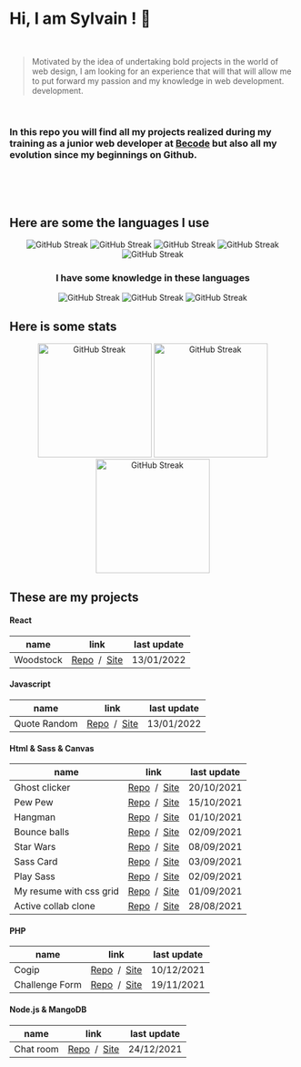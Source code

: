 # Hi, I am Sylvain ! :vulcan_salute:
<br>

> Motivated by the idea of undertaking bold projects in the world of web
> design, I am looking for an experience that will that will allow me to
> put forward my passion and my knowledge in web development.
> development.


<br>

### In this repo you will find all my projects realized during my training as a junior web developer at [Becode](https://becode.org/) but also all my evolution since my beginnings on Github.


<br>
<br>
<br>

## Here are some the languages I use 

<p align="center">
<img  src="https://img.shields.io/badge/JavaScript-F7DF1E?style=for-the-badge&logo=javascript&logoColor=black" alt="GitHub Streak">
<img  src="https://img.shields.io/badge/HTML5-E34F26?style=for-the-badge&logo=html5&logoColor=white" alt="GitHub Streak">
<img  src="https://img.shields.io/badge/CSS3-1572B6?style=for-the-badge&logo=css3&logoColor=white" alt="GitHub Streak">
<img  src="https://img.shields.io/badge/Sass-CC6699?style=for-the-badge&logo=sass&logoColor=white" alt="GitHub Streak">
<img  src="https://img.shields.io/badge/React-20232A?style=for-the-badge&logo=react&logoColor=61DAFB" alt="GitHub Streak">
</p>
<h3 align="center">I have some knowledge in these languages</h3>
<p align="center">
<img src="https://img.shields.io/badge/Node.js-43853D?style=for-the-badge&logo=node.js&logoColor=white" alt="GitHub Streak">
<img src="https://img.shields.io/badge/PHP-777BB4?style=for-the-badge&logo=php&logoColor=white" alt="GitHub Streak">
<img src="https://img.shields.io/badge/MongoDB-4EA94B?style=for-the-badge&logo=mongodb&logoColor=white" alt="GitHub Streak">
</p>

## Here is some stats

<p align="center">
<img height="200px" src="https://github-readme-stats.vercel.app/api?username=Sylvain-Valvassori&show_icons=true&theme=react" alt="GitHub Streak">
<img height="200px" src="https://github-readme-stats.vercel.app/api/top-langs/?username=Sylvain-Valvassori&layout=compact&theme=react" alt="GitHub Streak">
<img height="200px" src="https://github-readme-streak-stats.herokuapp.com?user=Sylvain-Valvassori&theme=react&hide_border=true&ring=FFFFFF" alt="GitHub Streak">
</p>

## These are my projects

#### React
| name | link |last update |
| --------------- | --------------- | --------------- |
| Woodstock | [Repo](https://github.com/Sylvain-Valvassori/woodstock)&nbsp; /&nbsp; [Site](https://sylvain-valvassori.github.io/woodstock/) | 13/01/2022 |



#### Javascript
| name | link |last update |
| --------------- | --------------- | --------------- |
| Quote Random | [Repo](https://github.com/Sylvain-Valvassori/Quote-random)&nbsp; /&nbsp; [Site](https://sylvain-valvassori.github.io/Quote-random/) | 13/01/2022 |
 
 
#### Html & Sass & Canvas
| name | link |last update |
| --------------- | --------------- | --------------- |
| Ghost clicker | [Repo](https://github.com/WilliamLoey/Cookie-Clicker)&nbsp; /&nbsp; [Site](https://williamloey.github.io/Cookie-Clicker/) | 20/10/2021 |
| Pew Pew | [Repo](https://github.com/Sylvain-Valvassori/Pew-Pew)&nbsp; /&nbsp; [Site](https://sylvain-valvassori.github.io/Pew-Pew/) | 15/10/2021 |
| Hangman | [Repo](https://github.com/Sylvain-Valvassori/Hangman)&nbsp; /&nbsp; [Site](https://sylvain-valvassori.github.io/Hangman/) | 01/10/2021 |
| Bounce balls | [Repo](https://github.com/Sylvain-Valvassori/Bounce-Balls)&nbsp; /&nbsp; [Site](https://sylvain-valvassori.github.io/Bounce-Balls/) | 02/09/2021 |
| Star Wars | [Repo](https://github.com/Sylvain-Valvassori/Star-Wars-crawl)&nbsp; /&nbsp; [Site](https://sylvain-valvassori.github.io/Star-Wars-crawl/) | 08/09/2021 |
| Sass Card | [Repo](https://github.com/Sylvain-Valvassori/Sass-Card)&nbsp; /&nbsp; [Site](https://sylvain-valvassori.github.io/Sass-Card/) | 03/09/2021 |
| Play Sass | [Repo](https://github.com/Sylvain-Valvassori/Play-Sass)&nbsp; /&nbsp; [Site](https://sylvain-valvassori.github.io/Play-Sass/) | 02/09/2021 |
| My resume with css grid | [Repo](https://github.com/Sylvain-Valvassori/My-CV)&nbsp; /&nbsp; [Site](https://sylvain-valvassori.github.io/My-CV/) | 01/09/2021 |
| Active collab clone | [Repo](https://github.com/Sylvain-Valvassori/Active-collab-clone)&nbsp; /&nbsp; [Site](https://sylvain-valvassori.github.io/Active-collab-clone/) | 28/08/2021 |

#### PHP
| name | link |last update |
| --------------- | --------------- | --------------- |
| Cogip |  [Repo](https://github.com/Sylvain-Valvassori/Cogip)&nbsp; /&nbsp; [Site]() | 10/12/2021 |
| Challenge Form |  [Repo](https://github.com/Sylvain-Valvassori/Challenge-Form)&nbsp; /&nbsp; [Site]() | 19/11/2021 |


#### Node.js & MangoDB
| name | link |last update |
| --------------- | --------------- | --------------- |
| Chat room |  [Repo](https://github.com/SalukiMakingCode/chat-Node)&nbsp; /&nbsp; [Site]() | 24/12/2021 |











